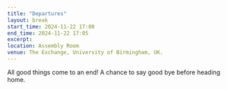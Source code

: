 ```yaml
---
title: "Departures"
layout: break
start_time: 2024-11-22 17:00
end_time: 2024-11-22 17:05
excerpt:
location: Assembly Room
venue: The Exchange, University of Birmingham, UK.
---
```


All good things come to an end! A chance to say good bye before heading home.
